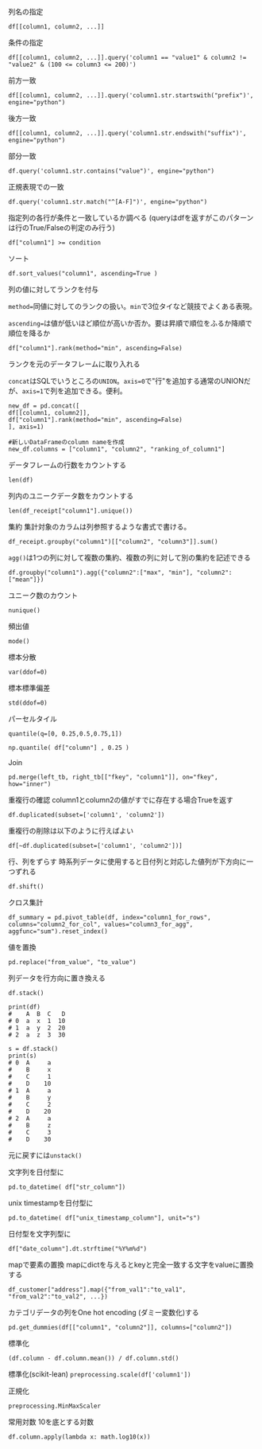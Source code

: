 列名の指定

```
df[[column1, column2, ...]]
```

条件の指定

```
df[[column1, column2, ...]].query('column1 == "value1" & column2 != "value2" & (100 <= column3 <= 200)')
```

前方一致

```
df[[column1, column2, ...]].query('column1.str.startswith("prefix")', engine="python")
```

後方一致

```
df[[column1, column2, ...]].query('column1.str.endswith("suffix")', engine="python")
```

部分一致

```
df.query('column1.str.contains("value")', engine="python")
```

正規表現での一致

```
df.query('column1.str.match("^[A-F]")', engine="python")
```

指定列の各行が条件と一致しているか調べる (queryはdfを返すがこのパターンは行のTrue/Falseの判定のみ行う)
```
df["column1"] >= condition
```

ソート

```
df.sort_values("column1", ascending=True )
```

列の値に対してランクを付与

```method=```同値に対してのランクの扱い。```min```で3位タイなど競技でよくある表現。

```ascending=```は値が低いほど順位が高いか否か。要は昇順で順位をふるか降順で順位を降るか
```
df["column1"].rank(method="min", ascending=False)
```

ランクを元のデータフレームに取り入れる

```concat```はSQLでいうところの```UNION```。```axis=0```で"行"を追加する通常のUNIONだが、```axis=1```で列を追加できる。便利。

```
new_df = pd.concat([
df[[column1, column2]],
df["column1"].rank(method="min", ascending=False)
], axis=1)

#新しいDataFrameのcolumn nameを作成
new_df.columns = ["column1", "column2", "ranking_of_column1"]
```

データフレームの行数をカウントする

```
len(df)
```

列内のユニークデータ数をカウントする
```
len(df_receipt["column1"].unique())
```

集約 集計対象のカラムは列参照するような書式で書ける。

```
df_receipt.groupby("column1")[["column2", "column3"]].sum()
```

```agg()```は1つの列に対して複数の集約、複数の列に対して別の集約を記述できる

```
df.groupby("column1").agg({"column2":["max", "min"], "column2":["mean"]})
```

ユニーク数のカウント

```nunique()```

頻出値

```mode()```

標本分散

```var(ddof=0)```

標本標準偏差

```std(ddof=0)```

パーセルタイル

```quantile(q=[0, 0.25,0.5,0.75,1])```

```np.quantile( df["column"] , 0.25 )```

Join

```
pd.merge(left_tb, right_tb[["fkey", "column1"]], on="fkey", how="inner")
```

重複行の確認 column1とcolumn2の値がすでに存在する場合Trueを返す

```
df.duplicated(subset=['column1', 'column2'])
```

重複行の削除は以下のように行えばよい

```
df[~df.duplicated(subset=['column1', 'column2'])]
```

行、列をずらす 時系列データに使用すると日付列と対応した値列が下方向に一つずれる

```
df.shift()
```

クロス集計

```
df_summary = pd.pivot_table(df, index="column1_for_rows", columns="column2_for_col", values="column3_for_agg", aggfunc="sum").reset_index()
```

値を置換

```
pd.replace("from_value", "to_value")
```

列データを行方向に置き換える

```df.stack()```

```
print(df)
#    A  B  C   D
# 0  a  x  1  10
# 1  a  y  2  20
# 2  a  z  3  30

s = df.stack()
print(s)
# 0  A     a
#    B     x
#    C     1
#    D    10
# 1  A     a
#    B     y
#    C     2
#    D    20
# 2  A     a
#    B     z
#    C     3
#    D    30
```

元に戻すには```unstack()```

文字列を日付型に

```
pd.to_datetime( df["str_column"])
```

unix timestampを日付型に

```
pd.to_datetime( df["unix_timestamp_column"], unit="s")
```

日付型を文字列型に

```
df["date_column"].dt.strftime("%Y%m%d")
```

mapで要素の置換 mapにdictを与えるとkeyと完全一致する文字をvalueに置換する

```
df_customer["address"].map({"from_val1":"to_val1", "from_val2":"to_val2", ...})
```

カテゴリデータの列をOne hot encoding (ダミー変数化)する

```pd.get_dummies(df[["column1", "column2"]], columns=["column2"])```

標準化

```(df.column - df.column.mean()) / df.column.std()```

標準化(scikit-lean)
```preprocessing.scale(df['column1']) ```

正規化

```preprocessing.MinMaxScaler```

常用対数 10を底とする対数

```df.column.apply(lambda x: math.log10(x))```